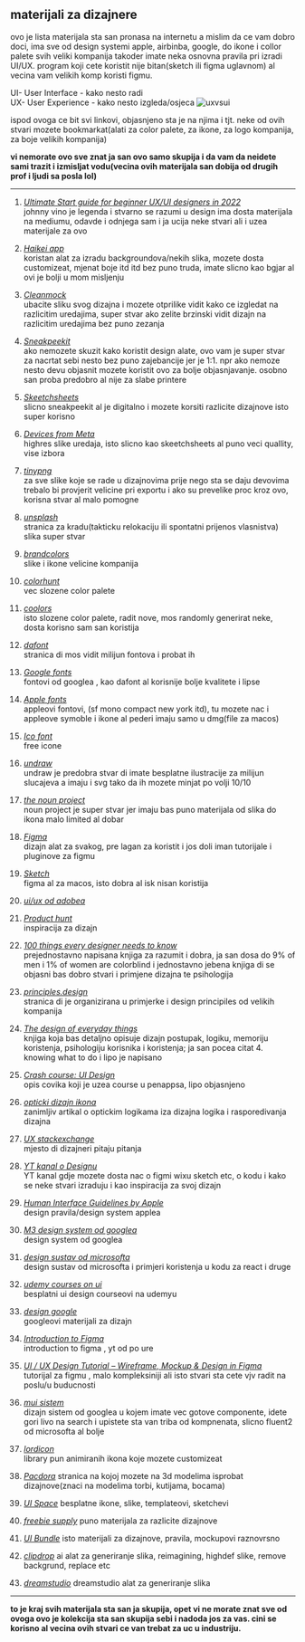 ## materijali za dizajnere

ovo je lista materijala sta san pronasa na internetu a mislim da ce vam dobro doci, ima sve od design systemi apple, airbinba, google, do ikone i collor palete svih veliki kompanija
takoder imate neka osnovna pravila pri izradi UI/UX. program koji cete koristit nije bitan(sketch ili figma uglavnom) al vecina vam velikih komp koristi figmu.

UI- User Interface - kako nesto radi  
UX- User Experience - kako nesto izgleda/osjeca
![uxvsui](https://github.com/neutronihr/materijali_dizajn/assets/89482125/b63d3a90-01e5-4a96-a357-a2efa915d598)



ispod ovoga ce bit svi linkovi, objasnjeno sta je na njima i tjt. neke od ovih stvari mozete bookmarkat(alati za color palete, za ikone, za logo kompanija, za boje velikih kompanija)

**vi nemorate ovo sve znat ja san ovo samo skupija i da vam da neidete sami trazit i izmisljat vodu(vecina ovih materijala san dobija od drugih prof i ljudi sa posla lol)**

---
1. *[Ultimate Start guide for beginner UX/UI designers in 2022](https://uxdesign.cc/ultimate-start-guide-for-beginner-ux-ui-designer-b848be089589)*  
johnny vino je legenda i stvarno se razumi u design ima dosta materijala na mediumu, odavde i odnjega sam i ja ucija neke stvari ali i uzea materijale za ovo

2. *[Haikei app](https://haikei.app/)*  
koristan alat za izradu backgroundova/nekih slika, mozete dosta customizeat, mjenat boje itd itd bez puno truda, imate slicno kao bgjar al ovi je bolji u mom misljenju

3. *[Cleanmock](https://cleanmock.com/)*  
ubacite sliku svog dizajna i mozete otprilike vidit kako ce izgledat na razlicitim uredajima, super stvar ako zelite brzinski vidit dizajn na razlicitim uredajima bez puno zezanja

4. *[Sneakpeekit](https://sneakpeekit.com/)*  
ako nemozete skuzit kako koristit design alate, ovo vam je super stvar za nacrtat sebi nesto bez puno zajebancije jer je 1:1. npr ako nemoze nesto devu objasnit mozete koristit ovo za bolje objasnjavanje. osobno san proba predobro al nije za slabe printere

5. *[Skeetchsheets](https://sketchsheets.com/)*  
slicno sneakpeekit al je digitalno i mozete korsiti razlicite dizajnove isto super korisno

6. *[Devices from Meta](https://design.facebook.com/toolsandresources/devices/)*  
highres slike uredaja, isto slicno kao skeetchsheets al puno veci quallity, vise izbora

7. *[tinypng](https://tinypng.com/)*  
za sve slike koje se rade u dizajnovima prije nego sta se daju devovima trebalo bi provjerit velicine pri exportu i ako su prevelike proc kroz ovo, korisna stvar al malo pomogne

8. *[unsplash](https://unsplash.com/)*  
stranica za kradu(takticku relokaciju ili spontatni prijenos vlasnistva) slika super stvar

9. *[brandcolors](https://brandcolors.net/)*  
slike i ikone velicine kompanija

10. *[colorhunt](https://colorhunt.co/palettes/popular)*  
vec slozene color palete

11. *[coolors](https://coolors.co/)*  
isto slozene color palete, radit nove, mos randomly generirat neke, dosta korisno sam san koristija

12. *[dafont](https://www.dafont.com/)*  
stranica di mos vidit milijun fontova i probat ih

13. *[Google fonts](https://fonts.google.com/)*  
fontovi od googlea , kao dafont al korisnije bolje kvalitete i lipse

14. *[Apple fonts](https://developer.apple.com/fonts/)*  
appleovi fontovi, (sf mono compact new york itd), tu mozete nac i appleove symoble i ikone al pederi imaju samo u dmg(file za macos)

15. *[Ico font](https://icofont.com/icons)*  
free icone

16. *[undraw](https://undraw.co/illustrations)*  
undraw je predobra stvar di imate besplatne ilustracije za milijun slucajeva a imaju i svg tako da ih mozete minjat po volji 10/10

17. *[the noun project](https://thenounproject.com/icons/)*  
noun project je super stvar jer imaju bas puno materijala od slika do ikona malo limited al dobar

19. *[Figma](https://www.figma.com/login)*  
dizajn alat za svakog, pre lagan za koristit i jos doli iman tutorijale i pluginove za figmu

20. *[Sketch](https://www.sketch.com/)*  
figma al za macos, isto dobra al isk nisan koristija

21. *[ui/ux od adobea](https://helpx.adobe.com/uk/support/xd.html)*  

22. *[Product hunt](https://www.producthunt.com/)*  
inspiracija za dizajn

23. *[100 things every designer needs to know](https://www.academia.edu/32944354/100_Things_Every_Designer_Needs_To_Know_About_People_2011_pdf)*  
prejednostavno napisana knjiga za razumit i dobra, ja san dosa do 9% of men i 1% of women are colorblind i jednostavno jebena knjiga di se objasni bas dobro stvari i primjene dizajna te psihologija

24. *[principles.design](https://principles.design/)*  
stranica di je organizirana u primjerke i design principiles od velikih kompanija

25. *[The design of everyday things](https://archive.org/details/thedesignofeverydaythingsbydonnorman/page/n9/mode/2up)*  
knjiga koja bas detaljno opisuje dizajn postupak, logiku, memoriju koristenja, psihologiju korisnika i koristenja; ja san pocea citat 4. knowing what to do i lipo je napisano

26. *[Crash course: UI Design](https://medium.com/hh-design/crash-course-ui-design-25d13ff60962)*  
opis covika koji je uzea course u penappsa, lipo objasnjeno

27. *[opticki dizajn ikona](https://medium.com/design-bridges/optical-effects-9fca82b4cd9a)*  
zanimljiv artikal o optickim logikama iza dizajna logika i rasporedivanja dizajna

28. *[UX stackexchange](https://ux.stackexchange.com/)*  
mjesto di dizajneri pitaju pitanja

29. *[YT kanal o Designu](https://www.youtube.com/@DesignCourse/videos)*  
YT kanal gdje mozete dosta nac o figmi wixu sketch etc, o kodu i kako se neke stvari izraduju i kao inspiracija za svoj dizajn

30. *[Human Interface Guidelines by Apple](https://developer.apple.com/design/human-interface-guidelines)*  
design pravila/design system applea

31. *[M3 design system od googlea](https://m3.material.io/)*  
design system od googlea

32. *[design sustav od microsofta](https://fluent2.microsoft.design/)*  
design sustav od microsofta i primjeri koristenja u kodu za react i druge

33. *[udemy courses on ui](https://www.udemy.com/courses/search/?price=price-free&q=UI+design&sort=relevance&src=ukw)*  
besplatni ui design courseovi na udemyu

34. *[design google](https://design.google/)*  
googleovi materijali za dizajn 

35. *[Introduction to Figma](https://www.youtube.com/watch?v=JGLfyTDgfDc)*  
introduction to figma , yt od po ure

36. *[ UI / UX Design Tutorial – Wireframe, Mockup & Design in Figma ](https://www.youtube.com/watch?v=c9Wg6Cb_YlU)*  
tutorijal za figmu , malo kompleksiniji ali isto stvari sta cete vjv radit na poslu/u buducnosti

37. *[mui sistem](https://mui.com/)*  
dizajn sistem od googlea u kojem imate vec gotove componente, idete gori livo na search i upistete sta van triba od kompnenata, slicno fluent2 od microsofta al bolje

38. *[lordicon](https://lordicon.com/)*  
library pun animiranih ikona koje mozete customizeat

39. *[Pacdora](https://www.pacdora.com/)*
stranica na kojoj mozete na 3d modelima isprobat dizajnove(znaci na modelima torbi, kutijama, bocama)

40. *[UI Space](https://uispace.net/)*
besplatne ikone, slike, templateovi, sketchevi

41. *[freebie supply](https://freebiesupply.com/)*
puno materijala za razlicite dizajnove

42. *[UI Bundle](https://uibundle.com/)*
isto materijali za dizajnove, pravila, mockupovi raznovrsno

43. *[clipdrop](https://clipdrop.co/tools)*
ai alat za generiranje slika, reimagining, highdef slike, remove backgrund, replace etc

44. *[dreamstudio]( https://beta.dreamstudio.ai/generate)*
dreamstudio alat za generiranje slika
---

**to je kraj svih materijala sta san ja skupija, opet vi ne morate znat sve od ovoga ovo je kolekcija sta san skupija sebi i nadoda jos za vas. cini se korisno al vecina ovih stvari ce van trebat za uc u industriju.**


